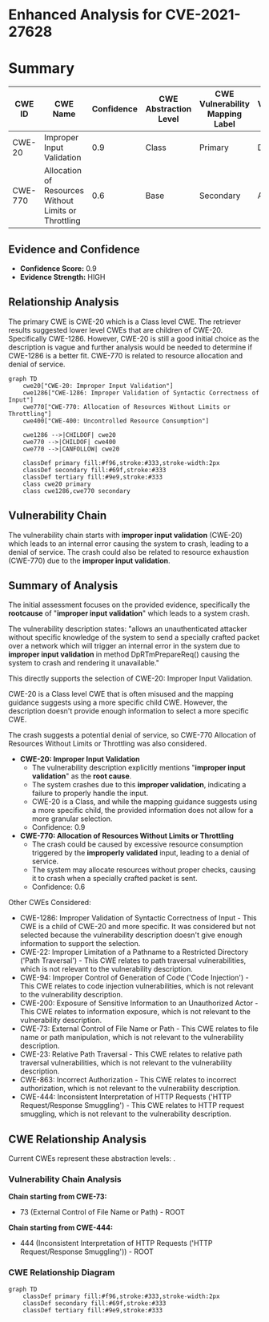 # Enhanced Analysis for CVE-2021-27628

# Summary
| CWE ID | CWE Name | Confidence | CWE Abstraction Level | CWE Vulnerability Mapping Label | CWE-Vulnerability Mapping Notes |
|---|---|---|---|---|---|
| CWE-20 | Improper Input Validation | 0.9 | Class | Primary | Discouraged |
| CWE-770 | Allocation of Resources Without Limits or Throttling | 0.6 | Base | Secondary | Allowed |

## Evidence and Confidence

*   **Confidence Score:** 0.9
*   **Evidence Strength:** HIGH

## Relationship Analysis
The primary CWE is CWE-20 which is a Class level CWE. The retriever results suggested lower level CWEs that are children of CWE-20. Specifically CWE-1286. However, CWE-20 is still a good initial choice as the description is vague and further analysis would be needed to determine if CWE-1286 is a better fit. CWE-770 is related to resource allocation and denial of service.

```mermaid
graph TD
    cwe20["CWE-20: Improper Input Validation"]
    cwe1286["CWE-1286: Improper Validation of Syntactic Correctness of Input"]
    cwe770["CWE-770: Allocation of Resources Without Limits or Throttling"]
    cwe400["CWE-400: Uncontrolled Resource Consumption"]

    cwe1286 -->|CHILDOF| cwe20
    cwe770 -->|CHILDOF| cwe400
    cwe770 -->|CANFOLLOW| cwe20

    classDef primary fill:#f96,stroke:#333,stroke-width:2px
    classDef secondary fill:#69f,stroke:#333
    classDef tertiary fill:#9e9,stroke:#333
    class cwe20 primary
    class cwe1286,cwe770 secondary
```

## Vulnerability Chain
The vulnerability chain starts with **improper input validation** (CWE-20) which leads to an internal error causing the system to crash, leading to a denial of service. The crash could also be related to resource exhaustion (CWE-770) due to the **improper input validation**.

## Summary of Analysis
The initial assessment focuses on the provided evidence, specifically the **rootcause** of "**improper input validation**" which leads to a system crash.

The vulnerability description states: "allows an unauthenticated attacker without specific knowledge of the system to send a specially crafted packet over a network which will trigger an internal error in the system due to **improper input validation** in method DpRTmPrepareReq() causing the system to crash and rendering it unavailable."

This directly supports the selection of CWE-20: Improper Input Validation.

CWE-20 is a Class level CWE that is often misused and the mapping guidance suggests using a more specific child CWE. However, the description doesn't provide enough information to select a more specific CWE.

The crash suggests a potential denial of service, so CWE-770 Allocation of Resources Without Limits or Throttling was also considered.

*   **CWE-20: Improper Input Validation**
    *   The vulnerability description explicitly mentions "**improper input validation**" as the **root cause**.
    *   The system crashes due to this **improper validation**, indicating a failure to properly handle the input.
    *   CWE-20 is a Class, and while the mapping guidance suggests using a more specific child, the provided information does not allow for a more granular selection.
    *   Confidence: 0.9
*   **CWE-770: Allocation of Resources Without Limits or Throttling**
    *   The crash could be caused by excessive resource consumption triggered by the **improperly validated** input, leading to a denial of service.
    *   The system may allocate resources without proper checks, causing it to crash when a specially crafted packet is sent.
    *   Confidence: 0.6

Other CWEs Considered:

*   CWE-1286: Improper Validation of Syntactic Correctness of Input - This CWE is a child of CWE-20 and more specific. It was considered but not selected because the vulnerability description doesn't give enough information to support the selection.
*   CWE-22: Improper Limitation of a Pathname to a Restricted Directory ('Path Traversal') - This CWE relates to path traversal vulnerabilities, which is not relevant to the vulnerability description.
*   CWE-94: Improper Control of Generation of Code ('Code Injection') - This CWE relates to code injection vulnerabilities, which is not relevant to the vulnerability description.
*   CWE-200: Exposure of Sensitive Information to an Unauthorized Actor - This CWE relates to information exposure, which is not relevant to the vulnerability description.
*   CWE-73: External Control of File Name or Path - This CWE relates to file name or path manipulation, which is not relevant to the vulnerability description.
*   CWE-23: Relative Path Traversal - This CWE relates to relative path traversal vulnerabilities, which is not relevant to the vulnerability description.
*   CWE-863: Incorrect Authorization - This CWE relates to incorrect authorization, which is not relevant to the vulnerability description.
*   CWE-444: Inconsistent Interpretation of HTTP Requests ('HTTP Request/Response Smuggling') - This CWE relates to HTTP request smuggling, which is not relevant to the vulnerability description.


## CWE Relationship Analysis

Current CWEs represent these abstraction levels: .


### Vulnerability Chain Analysis

**Chain starting from CWE-73:**
- 73 (External Control of File Name or Path) - ROOT


**Chain starting from CWE-444:**
- 444 (Inconsistent Interpretation of HTTP Requests ('HTTP Request/Response Smuggling')) - ROOT



### CWE Relationship Diagram

```mermaid
graph TD
    classDef primary fill:#f96,stroke:#333,stroke-width:2px
    classDef secondary fill:#69f,stroke:#333
    classDef tertiary fill:#9e9,stroke:#333
```